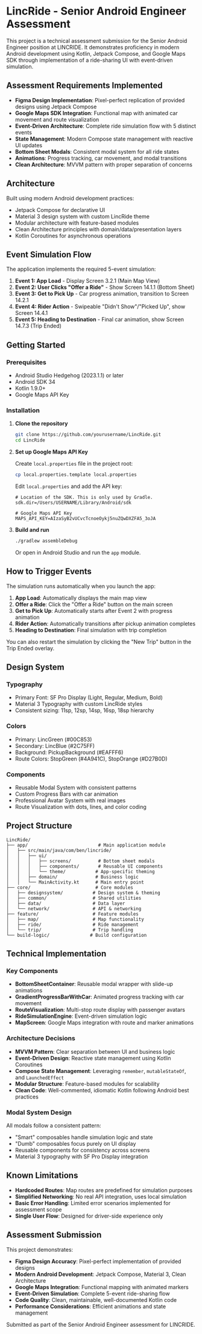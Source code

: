 # LincRide - Senior Android Engineer Assessment

This project is a technical assessment submission for the Senior Android Engineer position at LINCRIDE. It demonstrates proficiency in modern Android development using Kotlin, Jetpack Compose, and Google Maps SDK through implementation of a ride-sharing UI with event-driven simulation.

## Assessment Requirements Implemented

- **Figma Design Implementation**: Pixel-perfect replication of provided designs using Jetpack Compose
- **Google Maps SDK Integration**: Functional map with animated car movement and route visualization
- **Event-Driven Architecture**: Complete ride simulation flow with 5 distinct events
- **State Management**: Modern Compose state management with reactive UI updates
- **Bottom Sheet Modals**: Consistent modal system for all ride states
- **Animations**: Progress tracking, car movement, and modal transitions
- **Clean Architecture**: MVVM pattern with proper separation of concerns

## Architecture

Built using modern Android development practices:

- Jetpack Compose for declarative UI
- Material 3 design system with custom LincRide theme
- Modular architecture with feature-based modules
- Clean Architecture principles with domain/data/presentation layers
- Kotlin Coroutines for asynchronous operations

## Event Simulation Flow

The application implements the required 5-event simulation:

1. **Event 1: App Load** - Display Screen 3.2.1 (Main Map View)
2. **Event 2: User Clicks "Offer a Ride"** - Show Screen 14.1.1 (Bottom Sheet)
3. **Event 3: Get to Pick Up** - Car progress animation, transition to Screen 14.2.1
4. **Event 4: Rider Action** - Swipeable "Didn't Show"/"Picked Up", show Screen 14.4.1
5. **Event 5: Heading to Destination** - Final car animation, show Screen 14.7.3 (Trip Ended)

## Getting Started

### Prerequisites

- Android Studio Hedgehog (2023.1.1) or later
- Android SDK 34
- Kotlin 1.9.0+
- Google Maps API Key

### Installation

1. **Clone the repository**
   ```bash
   git clone https://github.com/yourusername/LincRide.git
   cd LincRide
   ```

2. **Set up Google Maps API Key**
   
   Create `local.properties` file in the project root:
   ```bash
   cp local.properties.template local.properties
   ```
   
   Edit `local.properties` and add the API key:
   ```properties
   # Location of the SDK. This is only used by Gradle.
   sdk.dir=/Users/USERNAME/Library/Android/sdk
   
   # Google Maps API Key
   MAPS_API_KEY=AIzaSyB2vUCvcTcnoeOykj5nuZQwDXZFA5_3oJA
   ```

3. **Build and run**
   ```bash
   ./gradlew assembleDebug
   ```
   
   Or open in Android Studio and run the `app` module.

## How to Trigger Events

The simulation runs automatically when you launch the app:

1. **App Load**: Automatically displays the main map view
2. **Offer a Ride**: Click the "Offer a Ride" button on the main screen
3. **Get to Pick Up**: Automatically starts after Event 2 with progress animation
4. **Rider Action**: Automatically transitions after pickup animation completes
5. **Heading to Destination**: Final simulation with trip completion

You can also restart the simulation by clicking the "New Trip" button in the Trip Ended overlay.

## Design System

### Typography
- Primary Font: SF Pro Display (Light, Regular, Medium, Bold)
- Material 3 Typography with custom LincRide styles
- Consistent sizing: 11sp, 12sp, 14sp, 16sp, 18sp hierarchy

### Colors
- Primary: LincGreen (#00C853)
- Secondary: LincBlue (#2C75FF)  
- Background: PickupBackground (#EAFFF6)
- Route Colors: StopGreen (#4A941C), StopOrange (#D27B0D)

### Components
- Reusable Modal System with consistent patterns
- Custom Progress Bars with car animation
- Professional Avatar System with real images
- Route Visualization with dots, lines, and color coding

## Project Structure

```
LincRide/
├── app/                          # Main application module
│   ├── src/main/java/com/ben/lincride/
│   │   ├── ui/
│   │   │   ├── screens/          # Bottom sheet modals
│   │   │   ├── components/       # Reusable UI components
│   │   │   └── theme/           # App-specific theming
│   │   ├── domain/              # Business logic
│   │   └── MainActivity.kt      # Main entry point
├── core/                        # Core modules
│   ├── designsystem/           # Design system & theming
│   ├── common/                 # Shared utilities
│   ├── data/                   # Data layer
│   └── network/                # API & networking
├── feature/                    # Feature modules
│   ├── map/                    # Map functionality
│   ├── ride/                   # Ride management
│   └── trip/                   # Trip handling
└── build-logic/               # Build configuration
```

## Technical Implementation

### Key Components

- **BottomSheetContainer**: Reusable modal wrapper with slide-up animations
- **GradientProgressBarWithCar**: Animated progress tracking with car movement
- **RouteVisualization**: Multi-stop route display with passenger avatars
- **RideSimulationEngine**: Event-driven simulation logic
- **MapScreen**: Google Maps integration with route and marker animations

### Architecture Decisions

- **MVVM Pattern**: Clear separation between UI and business logic
- **Event-Driven Design**: Reactive state management using Kotlin Coroutines
- **Compose State Management**: Leveraging `remember`, `mutableStateOf`, and `LaunchedEffect`
- **Modular Structure**: Feature-based modules for scalability
- **Clean Code**: Well-commented, idiomatic Kotlin following Android best practices

### Modal System Design
All modals follow a consistent pattern:
- "Smart" composables handle simulation logic and state
- "Dumb" composables focus purely on UI display
- Reusable components for consistency across screens
- Material 3 typography with SF Pro Display integration

## Known Limitations

- **Hardcoded Routes**: Map routes are predefined for simulation purposes
- **Simplified Networking**: No real API integration, uses local simulation
- **Basic Error Handling**: Limited error scenarios implemented for assessment scope
- **Single User Flow**: Designed for driver-side experience only

## Assessment Submission

This project demonstrates:
- **Figma Design Accuracy**: Pixel-perfect implementation of provided designs
- **Modern Android Development**: Jetpack Compose, Material 3, Clean Architecture
- **Google Maps Integration**: Functional mapping with animated markers
- **Event-Driven Simulation**: Complete 5-event ride-sharing flow
- **Code Quality**: Clean, maintainable, well-documented Kotlin code
- **Performance Considerations**: Efficient animations and state management

Submitted as part of the Senior Android Engineer assessment for LINCRIDE.